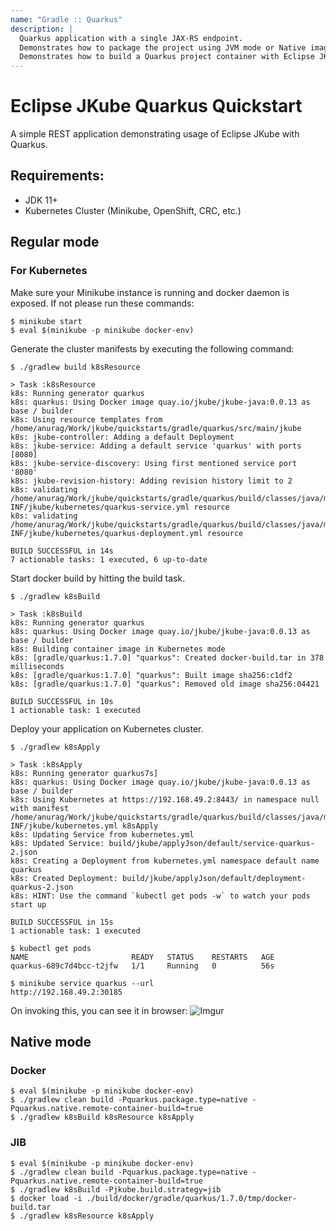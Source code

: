 ```yaml
---
name: "Gradle :: Quarkus"
description: |
  Quarkus application with a single JAX-RS endpoint.
  Demonstrates how to package the project using JVM mode or Native image mode.
  Demonstrates how to build a Quarkus project container with Eclipse JKube's S2I, Docker and JIB build strategies.
---
```

# Eclipse JKube Quarkus Quickstart

A simple REST application demonstrating usage of Eclipse JKube with Quarkus.

## Requirements:

- JDK 11+
- Kubernetes Cluster (Minikube, OpenShift, CRC, etc.)

## Regular mode

### For Kubernetes
Make sure your Minikube instance is running and docker daemon is exposed. If not please run these commands:
```shell
$ minikube start
$ eval $(minikube -p minikube docker-env)
```

Generate the cluster manifests by executing the following command:
```shell
$ ./gradlew build k8sResource

> Task :k8sResource
k8s: Running generator quarkus
k8s: quarkus: Using Docker image quay.io/jkube/jkube-java:0.0.13 as base / builder
k8s: Using resource templates from /home/anurag/Work/jkube/quickstarts/gradle/quarkus/src/main/jkube
k8s: jkube-controller: Adding a default Deployment
k8s: jkube-service: Adding a default service 'quarkus' with ports [8080]
k8s: jkube-service-discovery: Using first mentioned service port '8080' 
k8s: jkube-revision-history: Adding revision history limit to 2
k8s: validating /home/anurag/Work/jkube/quickstarts/gradle/quarkus/build/classes/java/main/META-INF/jkube/kubernetes/quarkus-service.yml resource
k8s: validating /home/anurag/Work/jkube/quickstarts/gradle/quarkus/build/classes/java/main/META-INF/jkube/kubernetes/quarkus-deployment.yml resource

BUILD SUCCESSFUL in 14s
7 actionable tasks: 1 executed, 6 up-to-date
```

Start docker build  by hitting the build task.
```shell
$ ./gradlew k8sBuild

> Task :k8sBuild
k8s: Running generator quarkus
k8s: quarkus: Using Docker image quay.io/jkube/jkube-java:0.0.13 as base / builder
k8s: Building container image in Kubernetes mode
k8s: [gradle/quarkus:1.7.0] "quarkus": Created docker-build.tar in 378 milliseconds
k8s: [gradle/quarkus:1.7.0] "quarkus": Built image sha256:c1df2
k8s: [gradle/quarkus:1.7.0] "quarkus": Removed old image sha256:04421

BUILD SUCCESSFUL in 10s
1 actionable task: 1 executed

```

Deploy your application on Kubernetes cluster.
```shell
$ ./gradlew k8sApply

> Task :k8sApply
k8s: Running generator quarkus7s]
k8s: quarkus: Using Docker image quay.io/jkube/jkube-java:0.0.13 as base / builder
k8s: Using Kubernetes at https://192.168.49.2:8443/ in namespace null with manifest /home/anurag/Work/jkube/quickstarts/gradle/quarkus/build/classes/java/main/META-INF/jkube/kubernetes.yml k8sApply
k8s: Updating Service from kubernetes.yml
k8s: Updated Service: build/jkube/applyJson/default/service-quarkus-2.json
k8s: Creating a Deployment from kubernetes.yml namespace default name quarkus
k8s: Created Deployment: build/jkube/applyJson/default/deployment-quarkus-2.json
k8s: HINT: Use the command `kubectl get pods -w` to watch your pods start up

BUILD SUCCESSFUL in 15s
1 actionable task: 1 executed

$ kubectl get pods                 
NAME                       READY   STATUS    RESTARTS   AGE
quarkus-689c7d4bcc-t2jfw   1/1     Running   0          56s

$ minikube service quarkus --url
http://192.168.49.2:30185
```

On invoking this, you can see it in browser:
![Imgur](https://i.imgur.com/YNCvhuf.png)

## Native mode

### Docker

```shell
$ eval $(minikube -p minikube docker-env)
$ ./gradlew clean build -Pquarkus.package.type=native -Pquarkus.native.remote-container-build=true
$ ./gradlew k8sBuild k8sResource k8sApply
```

### JIB

```shell
$ eval $(minikube -p minikube docker-env)
$ ./gradlew clean build -Pquarkus.package.type=native -Pquarkus.native.remote-container-build=true
$ ./gradlew k8sBuild -Pjkube.build.strategy=jib
$ docker load -i ./build/docker/gradle/quarkus/1.7.0/tmp/docker-build.tar
$ ./gradlew k8sResource k8sApply
```
